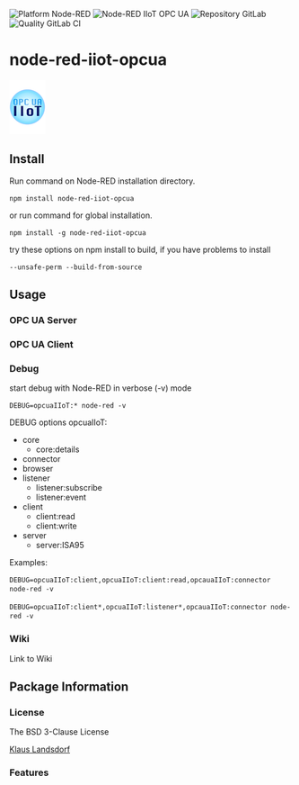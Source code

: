 ![Platform Node-RED](http://b.repl.ca/v1/Platform-Node--RED-red.png)
![Node-RED IIoT OPC UA](http://b.repl.ca/v1/Node--RED-IIoT_OPC_UA-blue.png)
![Repository GitLab](http://b.repl.ca/v1/Repository-GitLab-orange.png)
![Quality GitLab CI](http://b.repl.ca/v1/Quality-GitLab_CI-green.png)

# node-red-iiot-opcua

[![opcuaiiot64](images/opcua-iiot-logo64-glass.png)](https://www.npmjs.com/package/node-red-iiot-opcua)

## Install

Run command on Node-RED installation directory.

	npm install node-red-iiot-opcua

or run command for global installation.

	npm install -g node-red-iiot-opcua

try these options on npm install to build, if you have problems to install

    --unsafe-perm --build-from-source
    
## Usage

### OPC UA Server

### OPC UA Client

### Debug

start debug with Node-RED in verbose (-v) mode

    DEBUG=opcuaIIoT:* node-red -v
      
DEBUG options opcuaIIoT:
 
 * core
    * core:details 
 * connector
 * browser
 * listener
    * listener:subscribe
    * listener:event
 * client
    * client:read
    * client:write
 * server
    * server:ISA95

Examples:

    DEBUG=opcuaIIoT:client,opcuaIIoT:client:read,opcauaIIoT:connector node-red -v
    
    DEBUG=opcuaIIoT:client*,opcuaIIoT:listener*,opcauaIIoT:connector node-red -v

### Wiki

Link to Wiki

## Package Information

### License

The BSD 3-Clause License

[Klaus Landsdorf][1]

### Features

[1]:http://bianco-royal.de/
